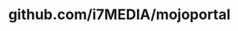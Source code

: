 ---
layout: post
title: github.com/i7MEDIA/mojoportal
categories: link
tags: [انگلیسی, گیت‌هاب, برنامه‌نویسی]
---